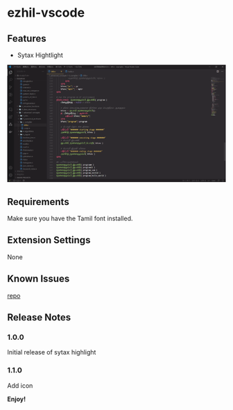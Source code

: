 # ezhil-vscode

## Features

- Sytax Hightlight

![feature X](images/feature.png)

## Requirements

Make sure you have the Tamil font installed.

## Extension Settings

None

## Known Issues

[repo](https://github.com/skytomo221/ezhil-vscode/issues)

## Release Notes

### 1.0.0

Initial release of sytax highlight

### 1.1.0

Add icon

**Enjoy!**
